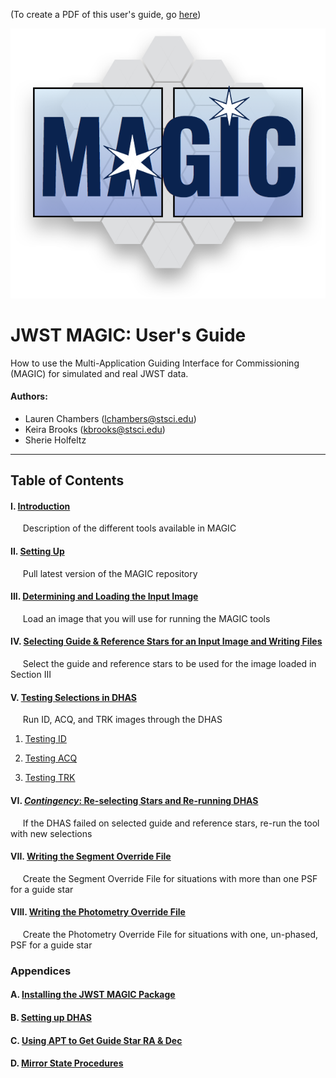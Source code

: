 (To create a PDF of this user's guide, go [here](magic_pdf_disclaimer.md))


![MAGIC Logo](../../../magic_logo.png)


# JWST MAGIC: User's Guide

How to use the Multi-Application Guiding Interface for Commissioning (MAGIC) for simulated and real JWST data. 

#### Authors:
* Lauren Chambers (lchambers@stsci.edu) 
* Keira Brooks (kbrooks@stsci.edu)
* Sherie Holfeltz

--------


## Table of Contents

#### I. [Introduction](i_introduction.md) 

   &nbsp;&nbsp;&nbsp;&nbsp; Description of the different tools available in MAGIC
   

#### II. [Setting Up](ii_setting_up.md)

   &nbsp;&nbsp;&nbsp;&nbsp; Pull latest version of the MAGIC repository

#### III. [Determining and Loading the Input Image](iii_determining_and_loading_the_input_image.md) 
         
   &nbsp;&nbsp;&nbsp;&nbsp; Load an image that you will use for running the MAGIC tools

#### IV. [Selecting Guide & Reference Stars for an Input Image and Writing Files](iv_select_stars_and_write_files.md) 

   &nbsp;&nbsp;&nbsp;&nbsp; Select the guide and reference stars to be used for the image loaded in Section III

#### V. [Testing Selections in DHAS](v_testing_in_dhas.md) 

   &nbsp;&nbsp;&nbsp;&nbsp; Run ID, ACQ, and TRK images through the DHAS

   1. [Testing ID](v_testing_in_dhas.md#testing-id-in-dhas)

   2. [Testing ACQ](v_testing_in_dhas.md#testing-acq-in-dhas)

   3. [Testing TRK](v_testing_in_dhas.md#testing-trk-in-dhas)
   
#### VI. [*Contingency*: Re-selecting Stars and Re-running DHAS](vi_contingency_reselect_stars.md) 
 
   &nbsp;&nbsp;&nbsp;&nbsp; If the DHAS failed on selected guide and reference stars, re-run the tool with new selections

#### VII. [Writing the Segment Override File](vii_write_sof.md) 

   &nbsp;&nbsp;&nbsp;&nbsp; Create the Segment Override File for situations with more than one PSF for a guide star

#### VIII. [Writing the Photometry Override File](viii_write_pof.md) 

   &nbsp;&nbsp;&nbsp;&nbsp; Create the Photometry Override File for situations with one, un-phased, PSF for a guide star


### Appendices

#### A. [Installing the JWST MAGIC Package](appendix_a_installing_magic.md)

#### B. [Setting up DHAS](appendix_b_opening_dhas.md)

#### C. [Using APT to Get Guide Star RA & Dec](appendix_c_apt.md)

#### D. [Mirror State Procedures](appendix_d_mirror_states.md)
